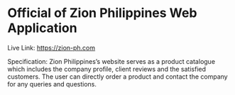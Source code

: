 # Official of Zion Philippines Web Application

Live Link: https://zion-ph.com

Specification: Zion Philippines’s website serves as a product catalogue which includes the company profile, client reviews and the satisfied customers. The user can directly order a product and contact the company for any queries and questions.
